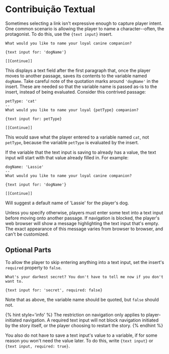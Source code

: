 # Contribuição Textual

Sometimes selecting a link isn't expressive enough to capture player intent. One common scenario is allowing the player to name a character--often, the protagonist. To do this, use the `{text input}` insert.

```
What would you like to name your loyal canine companion?

{text input for: 'dogName'}

[[Continue]]
```

This displays a text field after the first paragraph that, once the player moves to another passage, saves its contents to the variable named `dogName`. Take careful note of the quotation marks around `'dogName'` in the insert. These are needed so that the variable name is passed as-is to the insert, instead of being evaluated. Consider this contrived passage:

```
petType: 'cat'
--
What would you like to name your loyal {petType} companion?

{text input for: petType}

[[Continue]]
```

This would save what the player entered to a variable named `cat`, not `petType`, because the variable `petType` is evaluated by the insert.

If the variable that the text input is saving to already has a value, the text input will start with that value already filled in. For example:

```
dogName: 'Lassie'
--
What would you like to name your loyal canine companion?

{text input for: 'dogName'}

[[Continue]]
```

Will suggest a default name of 'Lassie' for the player's dog.

Unless you specify otherwise, players must enter some text into a text input before moving onto another passage. If navigation is blocked, the player's web browser will show a message highlighting the text input that's empty. The exact appearance of this message varies from browser to browser, and can't be customized.

## Optional Parts

To allow the player to skip entering anything into a text input, set the insert's `required` property to `false`.

```
What's your darkest secret? You don't have to tell me now if you don't want to.

{text input for: 'secret', required: false}
```

Note that as above, the variable name should be quoted, but `false` should not.

{% hint style='info' %}
The restriction on navigation only applies to player-initiated navigation. A required text input will not block navigation initiated by the story itself, or the player choosing to restart the story.
{% endhint %}

You also do not have to save a text input's value to a variable, if for some reason you won't need the value later. To do this, write `{text input}` or `{text input, required: true}`.
